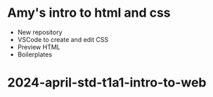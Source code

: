 # Amy's intro to html and css

- New repository
- VSCode to create and edit CSS
- Preview HTML
- Boilerplates

# 2024-april-std-t1a1-intro-to-web
